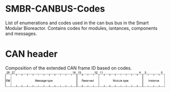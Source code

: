 # SMBR-CANBUS-Codes
List of enumerations and codes used in the can bus bus in the Smart Modular Bioreactor. Contains codes for modules, isntances, components and messages.

# CAN header
Composition of the extended CAN frame ID based on codes.
![](resources/can_frame_ext_id.png)
